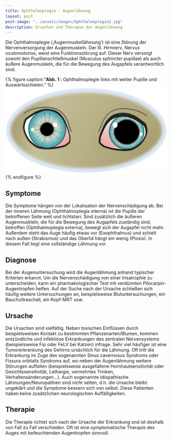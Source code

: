 ```yaml
---
title: Ophthalmoplegie - Augenlähmung
layout: post
post-image: "../assets/images/Ophthalmoplegie2.jpg"
description: Ursachen und Therapie der Augenlähmung
---
```


Die Ophthalmoplegie (‚Augenmuskellähmung‘) ist eine Störung der Nervenversorgung der Augenmuskeln. Der III. Hirnnerv, Nervus oculomotorius, weist eine Funktionsstörung auf. Dieser Nerv versorgt sowohl den Pupillenschließmuskel (Musculus sphincter pupillae) als auch äußere Augenmuskeln, die für die Bewegung des Augapfels verantwortlich sind.

<!--excerpt-->

{% figure caption:"**Abb. 1 :** Ophthalmoplegie links mit weiter Pupille und Auswärtsschielen." %}
![Grafik zweier Augen im Vergleich.](../assets/images/Ophthalmoplegie_links.png)
{% endfigure %}

## Symptome

Die Symptome hängen von der Lokalisation der Nervenschädigung ab. Bei der inneren Lähmung (Ophthalmoplegia interna) ist die Pupille der betroffenen Seite weit und lichtstarr. 
Sind zusätzlich die äußeren Augenmuskleln, die für die Bewegung des Augapfels zuständig sind, betroffen (Ophthalmoplegia externa), bewegt sich der Augapfel nicht mehr. Außerdem steht das Auge häufig etwas vor (Exophthalmus) und schielt nach außen (Strabismus) und das Oberlid hängt ein wenig (Ptosis). In diesem Fall liegt eine vollständige Lähmung vor.  

## Diagnose

Bei der Augenuntersuchung wird die Augenlähmung anhand typischer Kriterien erkannt. Um die Nervenschädigung von einer Irisatrophie zu unterscheiden, kann ein pharmakologischer Test mit verdünnten Pilocarpin-Augentropfen helfen. Auf der Suche nach der Ursache schließen sich häufig weitere Untersuchungen an, beispielsweise Blutuntersuchungen, ein Bauchultraschall, ein Kopf-MRT usw.  

## Ursache

Die Ursachen sind vielfältig. Neben toxischen Einflüssen durch beispielsweisen Kontakt zu bestimmten Pflanzenarten/Blumen, kommen entzündliche und infektiöse Erkrankungen des zentralen Nervensystems (beispielsweise Fip oder FeLV bei Katzen) infrage. Sehr viel häufiger ist eine Tumorerkrankung des Gehirns ursächlich für die Lähmung. Oft tritt die Erkrankung im Zuge des sogenannten Sinus cavernosus Syndroms oder Fissura orbitalis Syndroms auf, wo neben der Augenlähmung  weitere Störungen auffallen (beispielsweise ausgefallene Hornhautsensitivität oder Gesichtssensitivität, Lethargie, vermehrtes Trinken, Verhaltensänderungen…). Auch sogenannte idiopathische Lähmungen/Neuropathien sind nicht selten, d.h. die Ursache bleibt ungeklärt und die Symptome bessern sich von selbst. Diese Patienten haben keine zusätzlichen neurologischen Auffälligkeiten.

## Therapie

Die Therapie richtet sich nach der Ursache der Erkrankung und ist deshalb von Fall zu Fall verschieden. Oft ist eine symptomatische Therapie des Auges mit befeuchtenden Augentropfen sinnvoll.  
